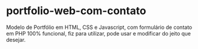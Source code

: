 # portfolio-web-com-contato
Modelo de Portfólio em HTML, CSS e Javascript, com formulário de contato em PHP 100% funcional, fiz para utilizar, pode usar e modificar do jeito que desejar.
